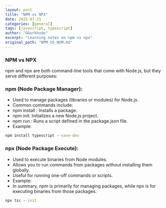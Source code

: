 ```yaml
---
layout: post
title: "NPM vs NPX"
date: 2025-07-21
categories: [general]
tags: [javascript, typescript]
author: "GGurkhude"
excerpt: "Learning notes on npm vs npx"
original_path: "NPM_VS_NVM.md"
---
```


### NPM vs NPX

npm and npx are both command-line tools that come with Node.js, but they serve different purposes:

### npm (Node Package Manager):

- Used to manage packages (libraries or modules) for Node.js.
- Common commands include:
- npm install : Installs a package.
- npm init: Initializes a new Node.js project.
- npm run : Runs a script defined in the package.json file.
- Example:

```cmd
npm install typescript --save-dev
```
### npx (Node Package Execute):
- Used to execute binaries from Node modules.
- Allows you to run commands from packages without installing them globally.
- Useful for running one-off commands or scripts.
- Example:
- In summary, npm is primarily for managing packages, while npx is for executing binaries from those packages.

```cmd
npx tsc --init
```

